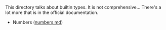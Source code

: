 This directory talks about builtin types.  It is not comprehensive...
There's a lot more that is in the official documentation.

* Numbers ([numbers.md](numbers.md))
